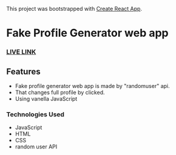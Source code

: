 This project was bootstrapped with [Create React App](https://github.com/facebook/create-react-app).

# Fake Profile Generator web app
### [LIVE LINK](https://azizul016.github.io/fake-name-generator/ "Fake Profile Generator")

## Features
- Fake profile generator web app is made by "randomuser" api.
- That changes full profile by clicked.
- Using vanella JavaScript


### Technologies Used 
- JavaScript
- HTML
- CSS
- random user API


